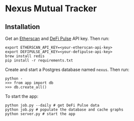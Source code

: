 # Nexus Mutual Tracker

## Installation
Get an [Etherscan](https://etherscan.io/apis) and [DeFi Pulse](https://docs.defipulse.com/) API key. Then run:
```
export ETHERSCAN_API_KEY=<your-etherscan-api-key>
export DEFIPULSE_API_KEY=<your-defipulse-api-key>
brew install redis
pip install -r requirements.txt
```
Create and start a Postgres database named `nexus`. Then run:
```
python -
>>> from app import db
>>> db.create_all()
```
To start the app:
```
python job.py --daily # get DeFi Pulse data
python job.py # populate the database and cache graphs
python server.py # start the app
```
